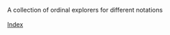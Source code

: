 A collection of ordinal explorers for different notations<br>
<br>
<a href="https://waffle3z.github.io/notations/">Index</a>
